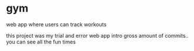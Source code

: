 # gym
web app where users can track workouts

this project was my trial and error web app intro
gross amount of commits.. you can see all the fun times
